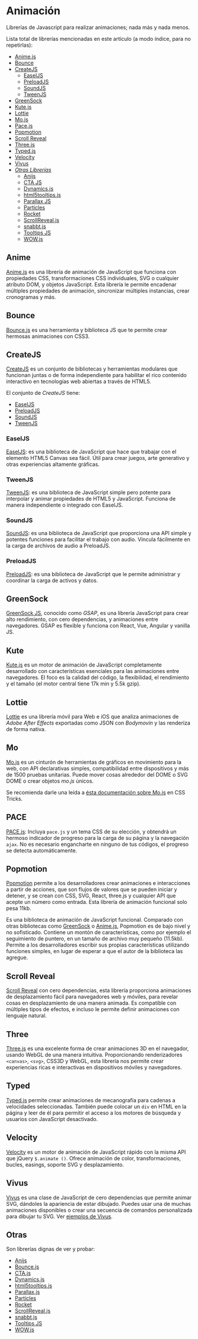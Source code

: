 # Animación

Librerías de Javascript para realizar animaciones; nada más y nada menos.

Lista total de librerías mencionadas en este artículo (a modo índice, para no repetirlas):

<!-- abcdefghijklmnñopqrstuvwxyz -->
- [Anime.js](/c/js/animacion#anime)
- [Bounce](/c/js/animacion#bounce)
- [CreateJS](/c/js/animacion#createjs)
  - [EaselJS](/c/js/animacion#easeljs)
  - [PreloadJS](/c/js/animacion#preloadjs)
  - [SoundJS](/c/js/animacion#soundjs)
  - [TweenJS](/c/js/animacion#tweenjs)
- [GreenSock](/c/js/animacion#greenSock)
- [Kute.js](/c/js/animacion#kute)
- [Lottie](/c/js/animacion#lottie)
- [Mo.js](/c/js/animacion#mo)
- [Pace.js](/c/js/animacion#pace)
- [Popmotion](/c/js/animacion#popmotion)
- [Scroll Reveal](/c/js/animacion#scroll-reveal)
- [Three.js](/c/js/animacion#three)
- [Typed.js](/c/js/animacion#typed)
- [Velocity](/c/js/animacion#velocity)
- [Vivus](/c/js/animacion#vivus)
- [_Otras Librerías_](/c/js/animacion#otras)
  - [Anijs](https://github.com/anijs/anijs)
  - [CTA JS](https://github.com/chinchang/cta.js)
  - [Dynamics.js](https://github.com/michaelvillar/dynamics.js)
  - [html5tooltips.js](https://github.com/ytiurin/html5tooltipsjs)
  - [Parallax JS](https://github.com/wagerfield/parallax)
  - [Particles](https://github.com/VincentGarreau/particles.js/)
  - [Rocket](https://github.com/miniMAC/rocket)
  - [ScrollReveal.js](https://github.com/jlmakes/scrollreveal)
  - [snabbt.js](https://github.com/daniel-lundin/snabbt.js)
  - [Tooltips JS](https://github.com/ytiurin/html5tooltipsjs)
  - [WOW.js](https://github.com/matthieua/WOW)
<!--//
abcdefghijklmnñopqrstuvwxyz
- [](/c/js/animacion#)
/
/-->

## Anime

[Anime.js](https://github.com/juliangarnier/anime) es una librería de animación de JavaScript que funciona con propiedades CSS, transformaciones CSS individuales, SVG o cualquier atributo DOM, y objetos JavaScript. Esta librería le permite encadenar múltiples propiedades de animación, sincronizar múltiples instancias, crear cronogramas y más.

## Bounce

[Bounce.js](https://github.com/tictail/bounce.js) es una herramienta y biblioteca JS que te permite crear hermosas animaciones con CSS3.

## CreateJS

[CreateJS](https://createjs.com/) es un conjunto de bibliotecas y herramientas modulares que funcionan juntas o de forma independiente para habilitar el rico contenido interactivo en tecnologías web abiertas a través de HTML5.

El conjunto de _CreateJS_ tiene:

- [EaselJS](/c/js/animacion#easeljs)
- [PreloadJS](/c/js/animacion#preloadjs)
- [SoundJS](/c/js/animacion#soundjs)
- [TweenJS](/c/js/animacion#tweenjs)
  
  

### EaselJS

[EaselJS](https://createjs.com/easeljs): es una biblioteca de JavaScript que hace que trabajar con el elemento HTML5 Canvas sea fácil. Útil para crear juegos, arte generativo y otras experiencias altamente gráficas.

### TweenJS

[TweenJS](https://createjs.com/tweenjs): es una biblioteca de JavaScript simple pero potente para interpolar y animar propiedades de HTML5 y JavaScript. Funciona de manera independiente o integrado con EaselJS.

### SoundJS

[SoundJS](https://createjs.com/soundjs): es una biblioteca de JavaScript que proporciona una API simple y potentes funciones para facilitar el trabajo con audio. Vincula fácilmente en la carga de archivos de audio a PreloadJS.

### PreloadJS

[PreloadJS](https://createjs.com/preloadjs): es una biblioteca de JavaScript que le permite administrar y coordinar la carga de activos y datos.

## GreenSock

[GreenSock JS](https://github.com/greensock/GreenSock-JS), conocido como _GSAP_, es una librería JavaScript para crear alto rendimiento, con cero dependencias, y animaciones entre navegadores. GSAP es flexible y funciona con React, Vue, Angular y vanilla JS. 

## Kute

[Kute.js](https://github.com/thednp/kute.js/) es un motor de animación de JavaScript completamente desarrollado con características esenciales para las animaciones entre navegadores. El foco es la calidad del código, la flexibilidad, el rendimiento y el tamaño (el motor central tiene 17k min y 5.5k gzip). 

## Lottie

[Lottie](https://github.com/airbnb/lottie-web) es una librería móvil para Web e iOS que analiza animaciones de _Adobe After Effects_ exportadas como JSON con _Bodymovin_ y las renderiza de forma nativa.

## Mo

[Mo.js](https://github.com/legomushroom/mojs) es un cinturón de herramientas de gráficos en movimiento para la web, con API declarativas simples, compatibilidad entre dispositivos y más de 1500 pruebas unitarias. Puede mover cosas alrededor del DOME o SVG DOME o crear objetos _mo.js_ únicos.

Se recomienda darle una leída a [ésta documentación sobre Mo.js](https://css-tricks.com/introduction-mo-js/) en CSS Tricks.

## PACE

[PACE.js](https://github.com/HubSpot/pace/): Incluya `pace.js` y un tema CSS de su elección, y obtendrá un hermoso indicador de progreso para la carga de su página y la navegación `ajax`. No es necesario engancharte en ninguno de tus códigos, el progreso se detecta automáticamente.

## Popmotion

[Popmotion](https://github.com/popmotion/popmotion) permite a los desarrolladores crear animaciones e interacciones a partir de acciones, que son flujos de valores que se pueden iniciar y detener, y se crean con CSS, SVG, React, three.js y cualquier API que acepte un número como entrada. Esta librería de animación funcional solo pesa 11kb.

Es una biblioteca de animación de JavaScript funcional. Comparado con otras bibliotecas como [GreenSock](/c/js/animacion#greenSock) o [Anime.js](/c/js/animacion#animejs), Popmotion es de bajo nivel y no sofisticado. Contiene un montón de características, como por ejemplo el seguimiento de puntero, en un tamaño de archivo muy pequeño (11.5kb). Permite a los desarrolladores escribir sus propias características utilizando funciones simples, en lugar de esperar a que el autor de la biblioteca las agregue.

## Scroll Reveal

[Scroll Reveal](https://github.com/jlmakes/scrollreveal) con cero dependencias, esta librería proporciona animaciones de desplazamiento fácil para navegadores web y móviles, para revelar cosas en desplazamiento de una manera animada. Es compatible con múltiples tipos de efectos, e incluso le permite definir animaciones con lenguaje natural.

## Three

[Three.js](https://github.com/mrdoob/three.js/) es una excelente forma de crear animaciones 3D en el navegador, usando WebGL de una manera intuitiva. Proporcionando renderizadores `<canvas>`, `<svg>`, CSS3D y WebGL, esta librería nos permite crear experiencias ricas e interactivas en dispositivos móviles y navegadores.

## Typed

[Typed.js](https://github.com/mattboldt/typed.js) permite crear animaciones de mecanografía para cadenas a velocidades seleccionadas. También puede colocar un `div` en HTML en la página y leer de él para permitir el acceso a los motores de búsqueda y usuarios con JavaScript desactivado.

## Velocity

[Velocity](https://github.com/julianshapiro/velocity) es un motor de animación de JavaScript rápido con la misma API que jQuery `$.animate ()`. Ofrece animación de color, transformaciones, bucles, easings, soporte SVG y desplazamiento.

## Vivus

[Vivus](https://github.com/maxwellito/vivus) es una clase de JavaScript de cero dependencias que permite animar SVG, dándoles la apariencia de estar dibujado. Puedes usar una de muchas animaciones disponibles o crear una secuencia de comandos personalizada para dibujar tu SVG. Ver [ejemplos de Vivus](https://maxwellito.github.io/vivus-instant/).

## Otras

Son librerías dignas de ver y probar:

- [Anijs](https://github.com/anijs/anijs)
- [Bounce.js](https://github.com/tictail/bounce.js)
- [CTA.js](https://github.com/chinchang/cta.js)
- [Dynamics.js](https://github.com/michaelvillar/dynamics.js)
- [html5tooltips.js](https://github.com/ytiurin/html5tooltipsjs)
- [Parallax.js](https://github.com/wagerfield/parallax)
- [Particles](https://github.com/VincentGarreau/particles.js/)
- [Rocket](https://github.com/miniMAC/rocket)
- [ScrollReveal.js](https://github.com/jlmakes/scrollreveal)
- [snabbt.js](https://github.com/daniel-lundin/snabbt.js)
- [Tooltips JS](https://github.com/ytiurin/html5tooltipsjs)
- [WOW.js](https://github.com/matthieua/WOW)
<!-- abcdefghijklmnñopqrstuvwxyz -->
<!--//
- []()
//-->
